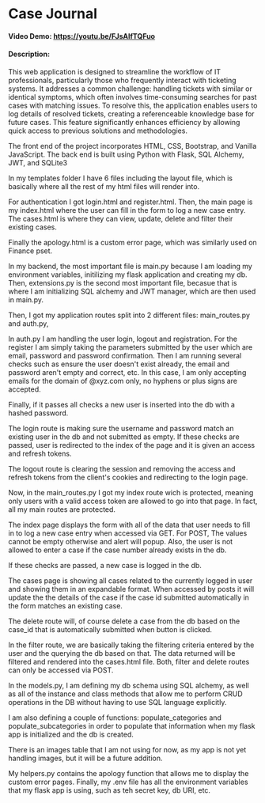 # Case Journal
#### Video Demo: https://youtu.be/FJsAlfTQFuo
#### Description:

This web application is designed to streamline the workflow of IT professionals, particularly those who frequently interact with ticketing systems. It addresses a common challenge: handling tickets with similar or identical symptoms, which often involves time-consuming searches for past cases with matching issues. To resolve this, the application enables users to log details of resolved tickets, creating a referenceable knowledge base for future cases. This feature significantly enhances efficiency by allowing quick access to previous solutions and methodologies.

The front end of the project incorporates HTML, CSS, Bootstrap, and Vanilla JavaScript. The back end is built using Python with Flask, SQL Alchemy, JWT, and SQLite3

In my templates folder I have 6 files including the layout file, which is basically where all
the rest of my html files will render into.

For authentication I got login.html and register.html.
Then, the main page is my index.html where the user can fill in the form to log a new case entry.
The cases.html is where they can view, update, delete and filter their existing cases.

Finally the apology.html is a custom error page, which was similarly used on Finance pset.

In my backend, the most important file is main.py because I am loading my environment variables, initilizing my flask application and creating my db.
Then, extensions.py is the second most important file, becasue that is where I am initializing SQL alchemy and JWT manager, which are then used in main.py.

Then, I got my application routes split into 2 different files: main_routes.py and auth.py,

In auth.py I am handling the user login, logout and registration.
For the register I am simply taking the parameters submitted by the user which are email, password and password confirmation.
Then I am running several checks such as ensure the user doesn't exist already, the email and password aren't empty and correct, etc.
In this case, I am only accepting emails for the domain of @xyz.com only, no hyphens or plus signs are accepted.

Finally, if it passes all checks a new user is inserted into the db with a hashed password.

The login route is making sure the username and password match an existing user in the db and not submitted as empty.
If these checks are passed, user is redirected to the index of the page and it is given an access and refresh tokens.

The logout route is clearing the session and removing the access and refresh tokens from the client's cookies and redirecting to the login page.

Now, in the main_routes.py I got my index route wich is protected, meaning only users with a valid access token are allowed to go into that page.
In fact, all my main routes are protected.

The index page displays the form with all of the data that user needs to fill in to log a new case entry when accessed via GET.
For POST, The values cannot be empty otherwise and alert will popup. Also, the user is not allowed to enter a case if the case number already exists in the db.

If these checks are passed, a new case is logged in the db.

The cases page is showing all cases related to the currently logged in user and showing them in an expandable format.
When accessed by posts it will update the the details of the case if the case id submitted automatically in the form matches an existing case.

The delete route will, of course delete a case from the db based on the case_id that is automatically submitted when button is clicked.

In the filter route, we are basically taking the filtering criteria entered by the user and the querying the db based on that.
The data returned will be filtered and rendered into the cases.html file. Both, filter and delete routes can only be accessed via POST.

In the models.py, I am defining my db schema using SQL alchemy, as well as all of the instance and class methods that allow me to perform 
CRUD operations in the DB without having to use SQL language explicitly.

I am also defining a couple of functions: populate_categories and populate_subcategories in order to populate that information when my flask app 
is initialized and the db is created.

There is an images table that I am not using for now, as my app is not yet handling images, but it will be a future addition.

My helpers.py contains the apology function that allows me to display the custom error pages.
Finally, my .env file has all the environment variables that my flask app is using, such as teh secret key, db URI, etc.







